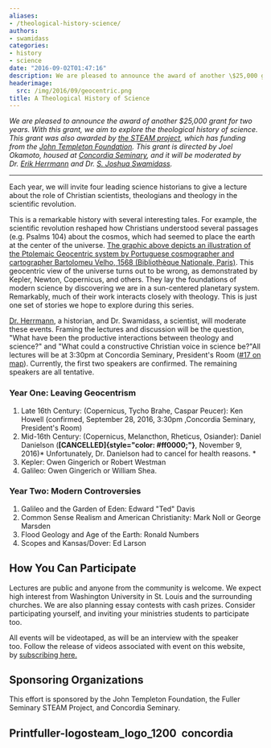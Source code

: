 ```yaml
---
aliases:
- /theological-history-science/
authors:
- swamidass
categories:
- history
- science
date: "2016-09-02T01:47:16"
description: We are pleased to announce the award of another \$25,000 grant for two years. With this grant, we aim to explore the theological history of science. This grant was also awarded by the STEAM project, which has funding from the John Templeton Foundation. This grant is directed by Joel Okamoto, housed at Concordia Seminary, and it will be moderated by Dr. Erik \[...\]
headerimage:
  src: /img/2016/09/geocentric.png
title: A Theological History of Science
---
```


*We are pleased to announce the award of another \$25,000 grant for two years. With this grant, we aim to explore the theological history of science. This grant was also awarded by [the STEAM project](http://thesteamproject.org/), which has funding from the [John Templeton Foundation](https://www.templeton.org/). This grant is directed by Joel Okamoto, housed at [Concordia Seminary](http://www.csl.edu), and it will be moderated by Dr. [Erik Herrmann](http://www.csl.edu/faculty/historical/herrmann/) and Dr. [S. Joshua Swamidass](http://swami.wustl.edu/).*

------------------------------------------------------------------------

Each year, we will invite four leading science historians to give a lecture about the role of Christian scientists, theologians and theology in the scientific revolution.

This is a remarkable history with several interesting tales. For example, the scientific revolution reshaped how Christians understood several passages (e.g. Psalms 104) about the cosmos, which had seemed to place the earth at the center of the universe. [The graphic above depicts an illustration of the Ptolemaic Geocentric system by Portuguese cosmographer and cartographer Bartolomeu Velho, 1568 (Bibliothèque Nationale, Paris)](https://en.wikipedia.org/wiki/Geocentric_model#/media/File:Bartolomeu_Velho_1568.jpg). This geocentric view of the universe turns out to be wrong, as demonstrated by Kepler, Newton, Copernicus, and others. They lay the foundations of modern science by discovering we are in a sun-centered planetary system. Remarkably, much of their work interacts closely with theology. This is just one set of stories we hope to explore during this series.

[Dr. Herrmann](http://www.csl.edu/faculty/historical/herrmann/), a historian, and Dr. Swamidass, a scientist, will moderate these events. Framing the lectures and discussion will be the question, "What have been the productive interactions between theology and science?" and "What could a constructive Christian voice in science be?"All lectures will be at 3:30pm at Concordia Seminary, President's Room ([\#17 on map](https://www.csl.edu/wp-content/uploads/2010/05/concordiasemmap.pdf)). Currently, the first two speakers are confirmed. The remaining speakers are all tentative.

### Year One: Leaving Geocentrism

1.  Late 16th Century: (Copernicus, Tycho Brahe, Caspar Peucer): Ken Howell (confirmed, September 28, 2016, 3:30pm ,Concordia Seminary, President's Room)
2.  Mid-16th Century: (Copernicus, Melancthon, Rheticus, Osiander): Daniel Danielson (**[CANCELLED]{style="color: #ff0000;"}**, November 9, 2016)* Unfortunately, Dr. Danielson had to cancel for health reasons. *
3.  Kepler: Owen Gingerich or Robert Westman
4.  Galileo: Owen Gingerich or William Shea.

### Year Two: Modern Controversies

1.  Galileo and the Garden of Eden: Edward "Ted" Davis
2.  Common Sense Realism and American Christianity: Mark Noll or George Marsden
3.  Flood Geology and Age of the Earth: Ronald Numbers
4.  Scopes and Kansas/Dover: Ed Larson

## How You Can Participate

Lectures are public and anyone from the community is welcome. We expect high interest from Washington University in St. Louis and the surrounding churches. We are also planning essay contests with cash prizes. Consider participating yourself, and inviting your ministries students to participate too.

All events will be videotaped, as will be an interview with the speaker too. Follow the release of videos associated with event on this website, by [subscribing here.](https://peacefulscience.org/subscribe/)

## Sponsoring Organizations

This effort is sponsored by the John Templeton Foundation, the Fuller Seminary STEAM Project, and Concordia Seminary.

## Printfuller-logosteam_logo_1200  concordia
